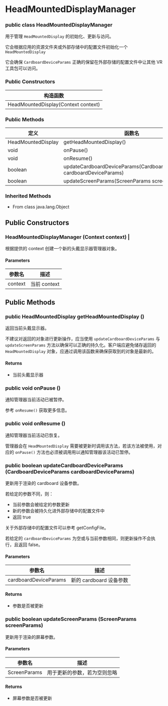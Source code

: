 # HeadMountedDisplayManager

### public class HeadMountedDisplayManager

用于管理 `HeadMountedDisplay` 的初始化、更新与访问。

它会根据应用的资源文件夹或外部存储中的配置文件初始化一个 `HeadMountedDisplay`

它会确保 `CardboardDeviceParams` 正确的保留在外部存储的配置文件中让其他 VR 工具包可以访问。

### Public Constructors

构造函数 |
-------- |
HeadMountedDisplay(Context context) |

### Public Methods

定义 | 函数名
---- | ------
HeadMountedDisplay | getHeadMountedDisplay()
void | onPause()
void | onResume()
boolean | updateCardboardDeviceParams(CardboardDeviceParams cardboardDeviceParams)
boolean | updateScreenParams(ScreenParams screenParams)    

### Inherited Methods
* From class java.lang.Object

## Public Constructors

### HeadMountedDisplayManager (Context context) |

根据提供的 context 创建一个新的头戴显示器管理器对象。

#### Parameters

参数名 | 描述
------ | -----
context | 当前 context

## Public Methods

### public HeadMountedDisplay getHeadMountedDisplay ()

返回当前头戴显示器。

不建议对返回的对象进行更新操作，应当使用 `updateCardboardDeviceParams` 与 `updateScreenParams` 方法以确保可以正确的持久化。客户端应避免储存返回的 `HeadMountedDisplay` 对象，应通过调用该函数来确保获取到的对象是最新的。

#### Returns

* 当前头戴显示器

### public void onPause ()

通知管理器当前活动已被暂停。

参考 `onResume()` 获取更多信息。

### public void onResume ()

通知管理器当前活动已恢复。

管理器会在 `HeadMountedDisplay` 需要被更新时调用该方法，若该方法被使用，对应的 `onPause()` 方法也必须被调用用以通知管理器该活动已暂停。

### public boolean updateCardboardDeviceParams (CardboardDeviceParams cardboardDeviceParams)

更新用于渲染的 cardboard 设备参数。

若给定的参数不同，则：
* 当前参数会被给定的参数更新
* 新的参数会被持久化进外部存储中的配置文件中
* 返回 true

关于外部存储中的配置文件可以参考 getConfigFile。

若给定的 `cardboardDeviceParams` 为空或与当前参数相同，则更新操作不会执行，且返回 false。

#### Parameters

参数名 | 描述
------ | -----
cardboardDeviceParams | 新的 cardboard 设备参数

#### Returns

*  参数是否被更新

### public boolean updateScreenParams (ScreenParams screenParams)

更新用于渲染的屏幕参数。

#### Parameters

参数名 | 描述
------ | -----
ScreenParams | 用于更新的参数，若为空则忽略

#### Returns

* 屏幕参数是否被更新
